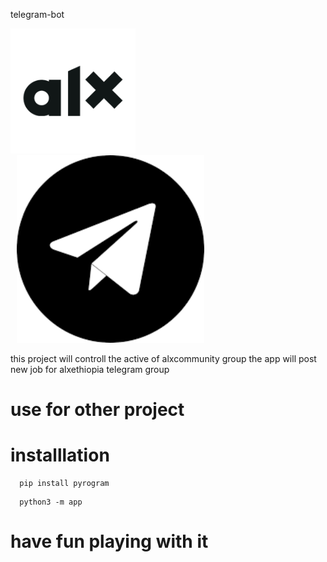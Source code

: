 telegram-bot
<span style="display:flex;">
     <div style="flex:1;padding-right:10px;">
          <img src="https://raw.githubusercontent.com/alxcommunity/telegram-bot/main/images/alx.png" width="200"/>
     </div>
     <div style="flex:1;padding-left:10px;">
          <img src="https://raw.githubusercontent.com/alxcommunity/telegram-bot/main/images/tg.png" width="300"/>
     </div>
</span>


this project will controll the active of alxcommunity group
the app will post new job for alxethiopia telegram group


# use for other project

# installlation 
````
  pip install pyrogram
````

````
  python3 -m app
````


# have fun playing with it
